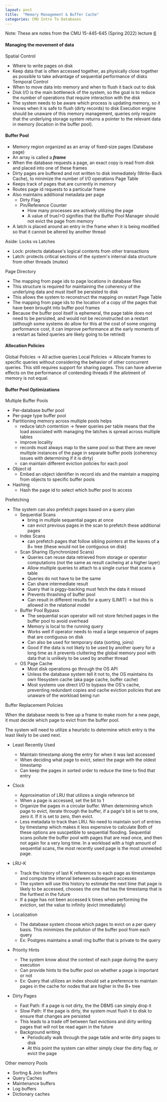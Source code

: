 ```yaml
---
layout: post
title:  "Memory Management & Buffer Cache"
categories: CMU Intro To Databases
---
```


Note: These are notes from the CMU 15-445-645 (Spring 2022) lecture [6](https://www.youtube.com/watch?v=Y9H2HaRKOIw)

#### Managing the movement of data

Spatial Control
- Where to write pages on disk
- Keep data that is often accessed together, as physically close together as possible to take advantage of sequential performance of disks
Temporal Control
- When to move data into memory and when to flush it back out to disk
- Disk I/O is the main bottleneck of the system, so the goal is to reduce the number of operations that require interaction with the disk
- The system needs to be aware which process is updating memory, so it knows when it is safe to flush (dirty records) to disk
Execution engine should be unaware of this memory management, queries only require that the underlying storage system returns a pointer to the relevant data in memory (location in the buffer pool).

#### Buffer Pool

- Memory region organized as an array of fixed-size pages (Database page)
- An array is called a ***frame***
- When the database requests a page, an exact copy is read from disk and placed into one of these frames
- Dirty pages are buffered and not written to disk immediately (Write-Back Cache), to minimize the number of I/O operations
Page Table
- Keeps track of pages that are currently in memory
- Routes page id requests to a particular frame
- Also maintains additional metadata per page
	- Dirty Flag
	- Pin/Reference Counter
		- How many processes are actively utilizing the page
		- A value of true/>0 signifies that the Buffer Pool Manager should not evict the page from memory
- A latch is placed around an entry in the frame when it is being modified so that it cannot be altered by another thread

Aside: Locks vs Latches
- Lock: protects database's logical contents from other transactions
- Latch: protects critical sections of the system's internal data structure from other threads (mutex)

Page Directory
- The mapping from page ids to page locations in database files
- This structure is required for maintaining the coherency of the underlying data and must itself be persisted to disk
- This allows the system to reconstruct the mapping on restart
Page Table
- The mapping from page ids to the location of a copy of the pages that have been brought into buffer pool frames
- Because the buffer pool itself is ephemeral, the page table does not need to be persisted, and would not be reconstructed on a restart (although some systems do allow for this at the cost of some ongoing performance cost, it can improve performance at the early moments of a restart as failed queries are likely going to be retried)

#### Allocation Policies

Global Policies -> All active queries
Local Policies -> Allocate frames to specific queries without considering the behavior of other concurrent queries. This still requires support for sharing pages. This can have adverse effects on the performance of contending threads if the allotment of memory is not equal.

#### Buffer Pool Optimizations

Multiple Buffer Pools
- Per-database buffer pool
- Per-page type buffer pool
- Partitioning memory across multiple pools helps
	- reduce latch contention -> fewer queries per table means that the load associated with managing the latches is spread across multiple tables
	- improve locality
	- records must always map to the same pool so that there are never multiple instances of the page in separate buffer pools (coherency issues with determining if it is dirty)
	- can maintain different eviction policies for each pool
- Object id
	- Embed an object identifier in record ids and the maintain a mapping from objects to specific buffer pools
- Hashing
	- Hash the page id to select which buffer pool to access

Prefetching
- The system can also prefetch pages based on a query plan
	- Sequential Scans
		- bring in multiple sequential pages at once
		- can evict previous pages in the scan to prefetch these additional pages
	- Index Scans
		- can prefetch pages that follow sibling pointers at the leaves of a B+ tree (these would not be contiguous on disk)
	- Scan Sharing (Synchronized Scans)
		- Queries can reuse data retrieved from storage or operator computations (not the same as result cacheing at a higher layer)
		- Allow multiple queries to attach to a single cursor that scans a table
		- Queries do not have to be the same
		- Can share intermediate result
		- Query that is piggy-backing must fetch the data it missed
		- Prevents thrashing of buffer pool
		- Can result in different results for a query (LIMIT) -> but this is allowed in the relational model
	- Buffer Pool Bypass
		- The sequential scan operator will not store fetched pages in the buffer pool to avoid overhead
		- Memory is local to the running query
		- Works well if operator needs to read a large sequence of pages that are contiguous on disk
		- Can also be used for temporary data (sorting, joins)
		- Good if the data is not likely to be used by another query for a long time as it prevents cluttering the global memory pool with data that is unlikely to be used by another thread
	- OS Page Cache
		- Most disk operations go through the OS API
		- Unless the database system tell it not to, the OS maintains its own filesystem cache (aka page cache, buffer cache)
		- Most systems use direct I/O to bypass the OS's cache, preventing redundant copies and cache eviction policies that are unaware of the workload being run

Buffer Replacement Policies

When the database needs to free up a frame to make room for a new page, it must decide which page to evict from the buffer pool.

The system will need to utilize a heuristic to determine which entry is the least likely to be used next.

- Least Recently Used
	- Maintain timestamp along the entry for when it was last accessed
	- When deciding what page to evict, select the page with the oldest timestamp
	- Can keep the pages in sorted order to reduce the time to find that entry
- Clock
	- Approximation of LRU that utilizes a single reference bit
	- When a page is accessed, set the bit to 1
	- Organize the pages in a circular buffer. When determining which page to evict, iterate through the buffer, if a page's bit is set to one, zero it. If it is set to zero, then evict.
	- Less metadata to track than LRU. No need to maintain sort of entries by timestamp which makes it less expensive to calculate
Both of these options are suscpetible to sequential flooding. Sequential scans pollute the buffer pool with pages that are read once, and then not again for a very long time. In a workload with a high amount of sequential scans, the most recently used page is the most unneeded page.

- LRU-K
	- Track the history of last K references to each page as timestamps and compute the interval between subsequent accesses
	- The system will use this history to estimate the next time that page is likely to be accessed, chooses the one that has the timestamp that is the furthest in the future
	- If a page has not been accessed k times when performing the eviction, set the value to infinity (evict immediately)
- Localization
	- The database system choose which pages to evict on a per query basis. This minimizes the pollution of the buffer pool from each query
	- Ex: Postgres maintains a small ring buffer that is private to the query
- Priority Hints
	- The system know about the context of each page during the query execution
	- Can provide hints to the buffer pool on whether a page is important or not
	- Ex: Query that utilizes an index should set a preference to maintain pages in the cache for nodes that are higher in the B+ tree
- Dirty Pages
	- Fast Path: If a page is not dirty, the the DBMS can simply drop it
	- Slow Path: If the page is dirty, the system must flush it to disk to ensure that changes are persisted
	- This leads to a trade off between fast evictions and dirty writing pages that will not be read again in the future
	- Background writing
		- Periodically walk through the page table and write dirty pages to disk
		- At this point the system can either simply clear the dirty flag, or evict the page

Other memory Pools
- Sorting & Join buffers
- Query Caches
- Maintenance buffers
- Log buffers
- Dictionary caches
